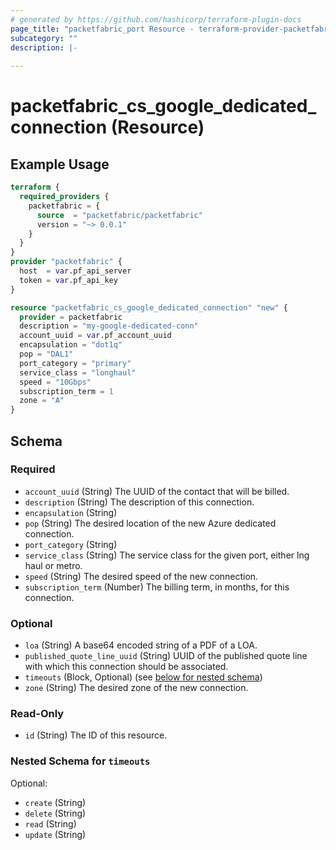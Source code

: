 ```yaml
---
# generated by https://github.com/hashicorp/terraform-plugin-docs
page_title: "packetfabric_port Resource - terraform-provider-packetfabric"
subcategory: ""
description: |-
  
---
```


# packetfabric_cs_google_dedicated_connection (Resource)



## Example Usage

```terraform
terraform {
  required_providers {
    packetfabric = {
      source  = "packetfabric/packetfabric"
      version = "~> 0.0.1"
    }
  }
}
provider "packetfabric" {
  host  = var.pf_api_server
  token = var.pf_api_key
}

resource "packetfabric_cs_google_dedicated_connection" "new" {
  provider = packetfabric
  description = "my-google-dedicated-conn"
  account_uuid = var.pf_account_uuid
  encapsulation = "dot1q"
  pop = "DAL1"
  port_category = "primary"
  service_class = "longhaul"
  speed = "10Gbps"
  subscription_term = 1
  zone = "A"
}
```

<!-- schema generated by tfplugindocs -->
## Schema

### Required

- `account_uuid` (String) The UUID of the contact that will be billed.
- `description` (String) The description of this connection.
- `encapsulation` (String)
- `pop` (String) The desired location of the new Azure dedicated connection.
- `port_category` (String)
- `service_class` (String) The service class for the given port, either lng haul or metro.
- `speed` (String) The desired speed of the new connection.
- `subscription_term` (Number) The billing term, in months, for this connection.

### Optional

- `loa` (String) A base64 encoded string of a PDF of a LOA.
- `published_quote_line_uuid` (String) UUID of the published quote line with which this connection should be associated.
- `timeouts` (Block, Optional) (see [below for nested schema](#nestedblock--timeouts))
- `zone` (String) The desired zone of the new connection.

### Read-Only

- `id` (String) The ID of this resource.

<a id="nestedblock--timeouts"></a>
### Nested Schema for `timeouts`

Optional:

- `create` (String)
- `delete` (String)
- `read` (String)
- `update` (String)


